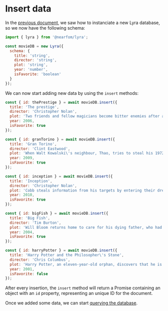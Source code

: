 # Insert data

In the [previous document](/guide/creating-a-database), we saw how to instanciate a new Lyra database, so we now have the following schema:

```js
import { lyra } from '@nearfom/lyra';

const movieDB = new Lyra({
  schema: {
    title: 'string',
    director: 'string',
    plot: 'string',
    year: 'number',
    isFavorite: 'boolean'
  }
});
```

We can now start adding new data by using the `insert` methods:

```js
const { id: thePrestige } = await movieDB.insert({
  title: 'The prestige',
  director: 'Christopher Nolan',
  plot: 'Two friends and fellow magicians become bitter enemies after a sudden tragedy. As they devote themselves to this rivalry, they make sacrifices that bring them fame but with terrible consequences.',
  year: 2006,
  isFavorite: true
});

const { id: granTorino } = await movieDB.insert({
  title: 'Gran Torino',
  director: 'Clint Eastwood',
  plot: 'When Walt Kowalski\'s neighbour, Thao, tries to steal his 1972 Gran Torino, he decides to help him reform. However, Walt gets involved in a feud with a local gang leader when he saves Thao from them.',
  year: 2009,
  isFavorite: true
});

const { id: inception } = await movieDB.insert({
  title: 'Inception',
  director: 'Christopher Nolan',
  plot: 'Cobb steals information from his targets by entering their dreams. Saito offers to wipe clean Cobb\'s criminal history as payment for performing an inception on his sick competitor\'s son.',
  year: 2010,
  isFavorite: true
});

const { id: bigFish } = await movieDB.insert({
  title: 'Big Fish',
  director: 'Tim Burton',
  plot: 'Will Bloom returns home to care for his dying father, who had a penchant for telling unbelievable stories. After he passes away, Will tries to find out if his tales were really true.',
  year: 2004,
  isFavorite: true
});

const { id: harryPotter } = await movieDB.insert({
  title: 'Harry Potter and the Philosopher\'s Stone',
  director: 'Chris Columbus',
  plot: 'Harry Potter, an eleven-year-old orphan, discovers that he is a wizard and is invited to study at Hogwarts. Even as he escapes a dreary life and enters a world of magic, he finds trouble awaiting him.',
  year: 2001,
  isFavorite: false
});
```

After every insertion, the `insert` method will return a Promise containing an object with an `id` property, representing an unique ID for the document.

Once we added some data, we can start [querying the database](/guide/search).